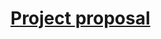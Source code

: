 # [Project proposal](https://docs.google.com/document/d/1OXZ3PyBqgTcFP3gTULXVy6-519CuB7nvBgEE9NMmYeU/edit?usp=sharing)
